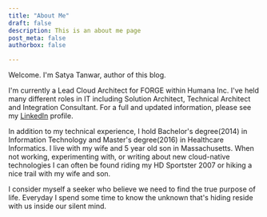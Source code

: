 ```yaml
---
title: "About Me"
draft: false
description: This is an about me page
post_meta: false
authorbox: false 

---
```


 Welcome. I'm Satya Tanwar, author of this blog.

 I'm currently a Lead Cloud Architect for FORGE within Humana Inc. I've held many different roles in IT including Solution Architect, Technical Architect and Integration Consultant. For a full and updated information, please see my [LinkedIn](https://www.linkedin.com/in/satyatanwar/) profile.

In addition to my technical experience, I hold Bachelor's degree(2014) in Information Technology and Master's degree(2016) in Healthcare Informatics.  I live with my wife and 5 year old son in Massachusetts. When not working, experimenting with, or writing about new cloud-native technologies I can often be found riding my HD Sportster 2007 or hiking a nice trail with my wife and son.

I consider myself a seeker who believe we need to find the true purpose of life. Everyday I spend some time to know the unknown that's hiding reside with us inside our silent mind.
